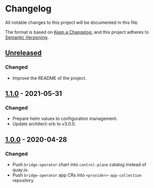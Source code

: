 # Changelog

All notable changes to this project will be documented in this file.

The format is based on [Keep a Changelog](https://keepachangelog.com/en/1.0.0/),
and this project adheres to [Semantic Versioning](https://semver.org/spec/v2.0.0.html).

## [Unreleased]

### Changed

- Improve the README of the project.

## [1.1.0] - 2021-05-31

### Changed

- Prepare helm values to configuration management.
- Update architect-orb to v3.0.0.

## [1.0.0] - 2020-04-28

### Changed

- Push `bridge-operator` chart into `control-plane` catalog instead of quay.io.
- Push `bridge-operator` app CRs into `<provider>-app-collection` repository.

[Unreleased]: https://github.com/giantswarm/bridge-operator/compare/v1.1.0...HEAD
[1.1.0]: https://github.com/giantswarm/bridge-operator/compare/v1.0.0...v1.1.0
[1.0.0]: https://github.com/giantswarm/bridge-operator/tag/v1.0.0
